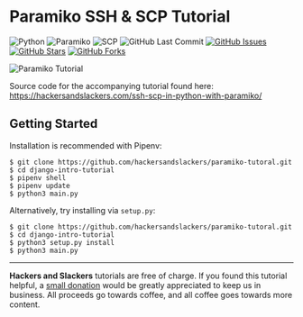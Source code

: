 # Paramiko SSH & SCP Tutorial

![Python](https://img.shields.io/badge/Python-v3.7-blue.svg?logo=python&longCache=true&logoColor=white&colorB=5e81ac&style=flat-square&colorA=4c566a)
![Paramiko](https://img.shields.io/badge/Paramiko-v2.6.0-blue.svg?longCache=true&logo=python&style=flat-square&logoColor=white&colorB=5e81ac&colorA=4c566a)
![SCP](https://img.shields.io/badge/SCP-v0.13.2-blue.svg?longCache=true&logo=python&style=flat-square&logoColor=white&colorB=5e81ac&colorA=4c566a)
![GitHub Last Commit](https://img.shields.io/github/last-commit/google/skia.svg?style=flat-square&colorA=4c566a&colorB=a3be8c&logo=GitHub)
[![GitHub Issues](https://img.shields.io/github/issues/hackersandslackers/paramiko-tutoral.svg?style=flat-square&colorA=4c566a&logo=GitHub&colorB=ebcb8b)](https://github.com/hackersandslackers/paramiko-tutoral/issues)
[![GitHub Stars](https://img.shields.io/github/stars/hackersandslackers/paramiko-tutoral.svg?style=flat-square8&colorA=4c566a&logo=GitHub&colorB=ebcb8b)](https://github.com/hackersandslackers/paramiko-tutoral/stargazers)
[![GitHub Forks](https://img.shields.io/github/forks/hackersandslackers/paramiko-tutoral.svg?style=flat-square&colorA=4c566a&logo=GitHub&colorB=ebcb8b)](https://github.com/hackersandslackers/paramiko-tutoral/network)

![Paramiko Tutorial](https://res-3.cloudinary.com/hackers/image/upload/q_auto:best/v1/2019/12/paramiko.jpg)

Source code for the accompanying tutorial found here: https://hackersandslackers.com/ssh-scp-in-python-with-paramiko/

## Getting Started

Installation is recommended with Pipenv:

```shell
$ git clone https://github.com/hackersandslackers/paramiko-tutoral.git
$ cd django-intro-tutorial
$ pipenv shell
$ pipenv update
$ python3 main.py
```

Alternatively, try installing via `setup.py`:

```shell
$ git clone https://github.com/hackersandslackers/paramiko-tutoral.git
$ cd django-intro-tutorial
$ python3 setup.py install
$ python3 main.py
```
-----

**Hackers and Slackers** tutorials are free of charge. If you found this tutorial helpful, a [small donation](https://www.buymeacoffee.com/hackersslackers) would be greatly appreciated to keep us in business. All proceeds go towards coffee, and all coffee goes towards more content.
